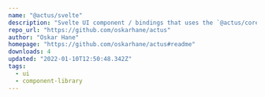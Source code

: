 ```yaml
---
name: "@actus/svelte"
description: "Svelte UI component / bindings that uses the `@actus/core` state machine."
repo_url: "https://github.com/oskarhane/actus"
author: "Oskar Hane"
homepage: "https://github.com/oskarhane/actus#readme"
downloads: 4
updated: "2022-01-10T12:50:48.342Z"
tags: 
  - ui
  - component-library
---
```

